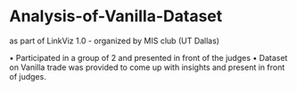 # Analysis-of-Vanilla-Dataset
as part of LinkViz 1.0 - organized by MIS club (UT Dallas)

• Participated in a group of 2 and presented in front of the judges
• Dataset on Vanilla trade was provided to come up with insights and present in front of judges.
